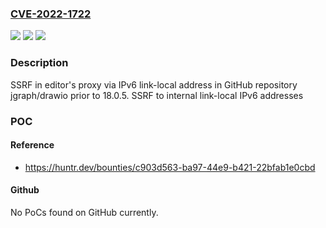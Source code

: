 ### [CVE-2022-1722](https://cve.mitre.org/cgi-bin/cvename.cgi?name=CVE-2022-1722)
![](https://img.shields.io/static/v1?label=Product&message=jgraph%2Fdrawio&color=blue)
![](https://img.shields.io/static/v1?label=Version&message=n%2Fa&color=blue)
![](https://img.shields.io/static/v1?label=Vulnerability&message=CWE-918%20Server-Side%20Request%20Forgery%20(SSRF)&color=brighgreen)

### Description

SSRF in editor's proxy via IPv6 link-local address in GitHub repository jgraph/drawio prior to 18.0.5. SSRF to internal link-local IPv6 addresses

### POC

#### Reference
- https://huntr.dev/bounties/c903d563-ba97-44e9-b421-22bfab1e0cbd

#### Github
No PoCs found on GitHub currently.

